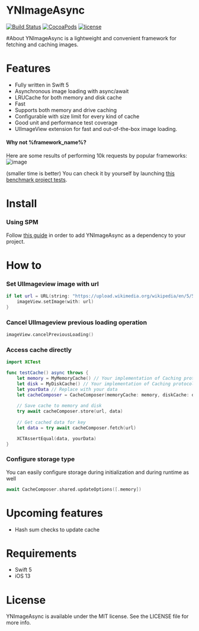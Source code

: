 YNImageAsync
==========
[![Build Status](https://travis-ci.org/ynechaev/YNImageAsync.svg?branch=master)](https://travis-ci.org/ynechaev/YNImageAsync) [![CocoaPods](https://img.shields.io/cocoapods/v/YNImageAsync.svg)]() [![license](https://img.shields.io/github/license/ynechaev/YNImageAsync.svg)]()

#About
YNImageAsync is a lightweight and convenient framework for fetching and caching images.

# Features
- Fully written in Swift 5
- Asynchronous image loading with async/await
- LRUCache for both memory and disk cache
- Fast
- Supports both memory and drive caching
- Configurable with size limit for every kind of cache
- Good unit and performance test coverage
- UIImageView extension for fast and out-of-the-box image loading.

#### Why not %framework_name%?
Here are some results of performing 10k requests by popular frameworks:
![image](https://cloud.githubusercontent.com/assets/1216785/19865426/76fe4eea-9f9c-11e6-90f1-3374a4f11c6a.png)

(smaller time is better)
You can check it by yourself by launching [this benchmark project tests](https://github.com/ynechaev/Image-Frameworks-Benchmark).

# Install
### Using SPM
Follow [this guide](https://developer.apple.com/documentation/xcode/adding-package-dependencies-to-your-app) in order to add YNImageAsync as a dependency to your project.

# How to
### Set UIImageview image with url
```swift
if let url = URL(string: "https://upload.wikimedia.org/wikipedia/en/5/5f/Original_Doge_meme.jpg") {
    imageView.setImage(with: url)
}
```
### Cancel UIImageview previous loading operation
```swift
imageView.cancelPreviousLoading()
```
### Access cache directly
```swift
import XCTest

func testCache() async throws {
    let memory = MyMemoryCache() // Your implementation of Caching protocol
    let disk = MyDiskCache() // Your implementation of Caching protocol
    let yourData // Replace with your data
    let cacheComposer = CacheComposer(memoryCache: memory, diskCache: disk) 
    
    // Save cache to memory and disk
    try await cacheComposer.store(url, data) 
    
    // Get cached data for key
    let data = try await cacheComposer.fetch(url)

    XCTAssertEqual(data, yourData)
}
```
### Configure storage type
You can easily configure storage during initialization and during runtime as well
```swift
await CacheComposer.shared.updateOptions([.memory])
```

# Upcoming features
* Hash sum checks to update cache

# Requirements

* Swift 5
* iOS 13

# License

YNImageAsync is available under the MIT license. See the LICENSE file for more info.
